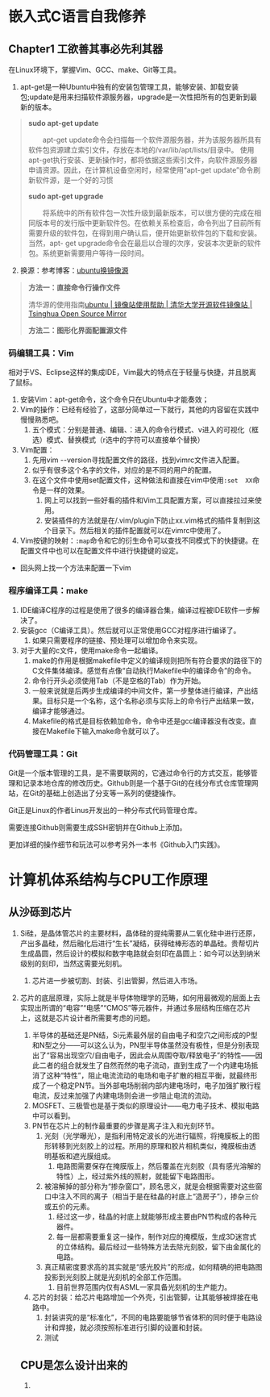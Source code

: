 # 嵌入式C语言自我修养

## Chapter1 工欲善其事必先利其器

在Linux环境下，掌握Vim、GCC、make、Git等工具。

1. apt-get是一种Ubuntu中独有的安装包管理工具，能够安装、卸载安装包;update是用来扫描软件源服务器，upgrade是一次性把所有的包更新到最新的版本。

> **sudo apt-get update**
>
> 　　apt-get update命令会扫描每一个软件源服务器，并为该服务器所具有软件包资源建立索引文件，存放在本地的/var/lib/apt/lists/目录中。 使用apt-get执行安装、更新操作时，都将依据这些索引文件，向软件源服务器申请资源。因此，在计算机设备空闲时，经常使用“apt-get update”命令刷新软件源，是一个好的习惯
>
> **sudo apt-get upgrade**
>
> 　　将系统中的所有软件包一次性升级到最新版本，可以很方便的完成在相同版本号的发行版中更新软件包。在依赖关系检查后，命令列出了目前所有需要升级的软件包，在得到用户确认后，便开始更新软件包的下载和安装。当然，apt- get upgrade命令会在最后以合理的次序，安装本次更新的软件包。系统更新需要用户等待一段时间。

2. 换源：参考博客：[ubuntu换镜像源](https://blog.csdn.net/frighting_ing/article/details/122688413)

> **方法一：直接命令行操作文件**
>
> 清华源的使用指南[ubuntu | 镜像站使用帮助 | 清华大学开源软件镜像站 | Tsinghua Open Source Mirror](https://mirrors.tuna.tsinghua.edu.cn/help/ubuntu/)
>
> **方法二：图形化界面配置源文件**



### 码编辑工具：Vim

相对于VS、Eclipse这样的集成IDE，Vim最大的特点在于轻量与快捷，并且脱离了鼠标。

1. 安装Vim：apt-get命令，这个命令只在Ubuntu中才能奏效；
2. Vim的操作：已经有经验了，这部分简单过一下就行，其他的内容留在实践中慢慢熟悉吧。
   1. 五个模式：分别是普通、编辑、：进入的命令行模式、v进入的可视化（框选）模式、替换模式（r选中的字符可以直接单个替换）
3. Vim配置：
   1. 先用vim --version寻找配置文件的路径，找到vimrc文件进入配置。
   2. 似乎有很多这个名字的文件，对应的是不同的用户的配置。
   3. 在这个文件中使用set配置文件，这种做法和直接在vim中使用`:set  XX`命令是一样的效果。
      1. 网上可以找到一些好看的插件和Vim工具配置方案，可以直接拉过来使用。
      2. 安装插件的方法就是在/.vim/plugin下防止xx.vim格式的插件复制到这个目录下。然后相关的插件配置就可以在vimrc中使用了。
4. Vim按键的映射：`:map`命令和它的衍生命令可以查找不同模式下的快捷键。在配置文件中也可以在配置文件中进行快捷键的设定。

- 回头网上找一个方法来配置一下vim

### 程序编译工具：make

1. IDE编译C程序的过程是使用了很多的编译器合集，编译过程被IDE软件一步解决了。
2. 安装gcc（C编译工具）。然后就可以正常使用GCC对程序进行编译了。
   1. 如果只需要程序的链接、预处理可以增加命令来实现。
3. 对于大量的c文件，使用make命令一起编译。
   1. make的作用是根据makefile中定义的编译规则把所有符合要求的路径下的C文件集体编译。感觉有点像“自动执行Makefile中的编译命令”的命令。
   2. 命令行开头必须使用Tab（不是空格的Tab）作为开始。
   3. 一般来说就是后两步生成编译的中间文件，第一步整体进行编译，产出结果。目标只是一个名称，这个名称必须与实际上的命令行产出结果一致，编译才能够通过。
   4. Makefile的格式是目标依赖加命令，命令中还是gcc编译器没有改变。直接在Makefile下输入make命令就可以了。

### 代码管理工具：Git

Git是一个版本管理的工具，是不需要联网的，它通过命令行的方式交互，能够管理和记录本地仓库的修改历史。Github则是一个基于Git的在线分布式仓库管理网站，在Git的基础上创造出了分支等一系列的便捷操作。

Git正是Linux的作者Linus开发出的一种分布式代码管理仓库。

需要连接Github则需要生成SSH密钥并在Github上添加。

更加详细的操作细节和玩法可以参考另外一本书《Github入门实践》。



# 计算机体系结构与CPU工作原理

## 从沙砾到芯片

1. Si硅，是晶体管芯片的主要材料，晶体硅的提纯需要从二氧化硅中进行还原，产出多晶硅，然后融化后进行“生长”凝结，获得硅棒形态的单晶硅。贵帮切片生成晶圆，然后设计的模拟和数字电路就会刻印在晶圆上：如今可以达到纳米级别的刻印，当然这需要光刻机。

   1. 芯片进一步被切割、封装、引出管脚，然后进入市场。

2. 芯片的底层原理，实际上就是半导体物理学的范畴，如何用最微观的层面上去实现出所谓的“电容”“电感”“CMOS”等元器件，并通过多层结构压缩在芯片上，这就是芯片设计者所需要考虑的问题。

   1. 半导体的基础还是PN结，Si元素最外层的自由电子和空穴之间形成的P型和N型之分——可以这么认为，PN型半导体虽然没有极性，但是分别表现出了“容易出现空穴/自由电子，因此会从周围夺取/释放电子”的特性——因此二者的组合就发生了自然而然的电子流动，直到生成了一个内建电场抵消了这种“特性”，阻止电流流动的电场和电子扩散的相互平衡，就最终形成了一个稳定PN节。当外部电场削弱内部内建电场时，电子加强扩散行程电流，反过来加强了内建电场则会进一步阻止电流的流动。
   2. MOSFET、三极管也是基于类似的原理设计——电力电子技术、模拟电路中可以看到。
   3. PN节在芯片上的制作最重要的步骤是离子注入和光刻环节。
      1. 光刻（光学曝光），是指利用特定波长的光进行辐照，将掩膜板上的图形转移到光刻胶上的过程。所用的原理和胶片相机类似，掩膜板由透明基板和遮光膜组成。
         1. 电路图需要保存在掩膜版上，然后覆盖在光刻胶（具有感光溶解的特性）上，经过紫外线的照射，就能留下电路图形。
      2. 被溶解掉的部分称为“掺杂窗口”，顾名思义，就是会根据需要对这些窗口中注入不同的离子（相当于是在硅晶的衬底上“造房子”），掺杂三价或五价的元素。
         1. 经过这一步，硅晶的衬底上就能够形成主要由PN节构成的各种元器件。
         2. 每一层都需要重复这一操作，制作对应的掩模版，生成3D迷宫式的立体结构。最后经过一些特殊方法去除光刻胶，留下由金属化的电路。
      3. 真正精密度要求高的其实就是“感光胶片”的形成，如何精确的把电路图投影到光刻胶上就是光刻机的全部工作范围。
         1. 目前世界范围内仅有ASML一家具备光刻机的生产能力。
   4. 芯片的封装：给芯片电路增加一个外壳，引出管脚，让其能够被焊接在电路中。
      1. 封装讲究的是“标准化”，不同的电路要能够节省体积的同时便于电路设计和焊接，就必须按照标准进行引脚的设置和封装。
      2. 测试

   ## CPU是怎么设计出来的

   1. 





